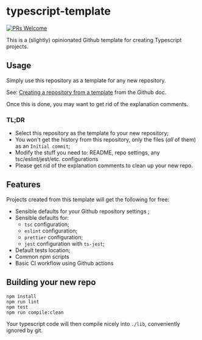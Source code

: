 # typescript-template

[![PRs Welcome](https://img.shields.io/badge/PRs-welcome-brightgreen.svg?style=flat-square)](http://makeapullrequest.com)

This is a (slightly) opinionated Github template for creating Typescript projects. 


## Usage

Simply use this repository as a template for any new repository.

See: [Creating a repository from a template](https://help.github.com/en/github/creating-cloning-and-archiving-repositories/creating-a-repository-from-a-template) from the Github doc.

Once this is done, you may want to get rid of the explanation comments.

### TL;DR

- Select this repository as the template fo your new repository;
- You won't get the history from this repository, only the files (*all* of them) as an `Initial commit`;
- Modify the stuff you need to: README, repo settings, any tsc/eslint/jest/etc. configurations
- Please get rid of the explanation comments to clean up your new repo.


## Features

Projects created from this template will get the following for free:

- Sensible defaults for your Github repository settings ;
- Sensible defaults for:
  - `tsc` configuration;
  - `eslint` configuration;
  - `prettier` configuration;
  - `jest` configuration with `ts-jest`;
- Default tests location;
- Common npm scripts
- Basic CI workflow using Github actions


## Building your new repo

```shell script
npm install
npm run lint
npm test
npm run compile:clean
```

Your typescript code will then compile nicely into `./lib`, conveniently ignored by git.
